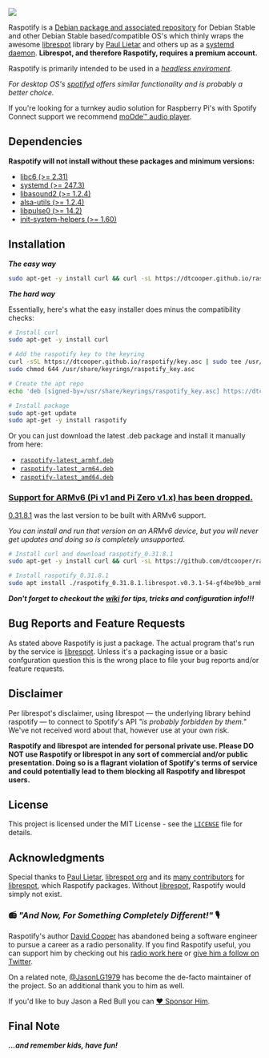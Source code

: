
[<img src="https://raw.githubusercontent.com/dtcooper/raspotify/master/raspotify.svg?sanitize=true">](https://github.com/dtcooper/raspotify)

Raspotify is a
[Debian package and associated repository](https://en.wikipedia.org/wiki/Deb_(file_format)) for Debian Stable and other Debian Stable based/compatible OS's 
which thinly wraps the awesome
[librespot](https://github.com/librespot-org/librespot) library by
[Paul Lietar](https://github.com/plietar) and others up as a [systemd](https://en.wikipedia.org/wiki/Systemd) [daemon](https://en.wikipedia.org/wiki/Daemon_(computing)). **Librespot, and therefore Raspotify, requires a premium account.**

Raspotify is primarily intended to be used in a *[headless enviroment](https://en.wikipedia.org/wiki/Headless_computer)*.

*For desktop OS's [spotifyd](https://github.com/Spotifyd/spotifyd) offers similar functionality and is probably a better choice.*

If you're looking for a turnkey audio solution for Raspberry Pi's with Spotify Connect support we recommend [moOde™ audio player](https://moodeaudio.org/).

## Dependencies

**Raspotify will not install without these packages and minimum versions:**
* [libc6 (>= 2.31)](https://tracker.debian.org/pkg/libc6)
* [systemd (>= 247.3)](https://tracker.debian.org/pkg/systemd)
* [libasound2 (>= 1.2.4)](https://tracker.debian.org/pkg/libasound2)
* [alsa-utils (>= 1.2.4)](https://tracker.debian.org/pkg/alsa-utils)
* [libpulse0 (>= 14.2)](https://tracker.debian.org/pkg/libpulse0)
* [init-system-helpers (>= 1.60)](https://tracker.debian.org/pkg/init-system-helpers)

## Installation

***The easy way***

```sh
sudo apt-get -y install curl && curl -sL https://dtcooper.github.io/raspotify/install.sh | sh
```

***The hard way***

Essentially, here's what the easy installer does minus the compatibility checks:

```sh
# Install curl
sudo apt-get -y install curl

# Add the raspotify key to the keyring
curl -sSL https://dtcooper.github.io/raspotify/key.asc | sudo tee /usr/share/keyrings/raspotify_key.asc  > /dev/null
sudo chmod 644 /usr/share/keyrings/raspotify_key.asc

# Create the apt repo
echo 'deb [signed-by=/usr/share/keyrings/raspotify_key.asc] https://dtcooper.github.io/raspotify raspotify main' | sudo tee /etc/apt/sources.list.d/raspotify.list

# Install package
sudo apt-get update
sudo apt-get -y install raspotify
```

Or you can just download the latest .deb package and install it manually from here:
* [`raspotify-latest_armhf.deb`](https://dtcooper.github.io/raspotify/raspotify-latest_armhf.deb)
* [`raspotify-latest_arm64.deb`](https://dtcooper.github.io/raspotify/raspotify-latest_arm64.deb)
* [`raspotify-latest_amd64.deb`](https://dtcooper.github.io/raspotify/raspotify-latest_amd64.deb)

### [Support for ARMv6 (Pi v1 and Pi Zero v1.x) has been dropped.](https://github.com/dtcooper/raspotify/commit/345f15c5d695736db8f90d1acc7e542803db5ca0)

[0.31.8.1](https://github.com/dtcooper/raspotify/releases/tag/0.31.8.1) was the last version to be built with ARMv6 support.

*You can install and run that version on an ARMv6 device, but you will never get updates and doing so is completely unsupported.*

```sh
# Install curl and download raspotify_0.31.8.1
sudo apt-get -y install curl && curl -sL https://github.com/dtcooper/raspotify/releases/download/0.31.8.1/raspotify_0.31.8.1.librespot.v0.3.1-54-gf4be9bb_armhf.deb

# Install raspotify_0.31.8.1
sudo apt install ./raspotify_0.31.8.1.librespot.v0.3.1-54-gf4be9bb_armhf.deb
```

***Don't forget to checkout the [wiki](https://github.com/dtcooper/raspotify/wiki) for tips, tricks and configuration info!!!***

## Bug Reports and Feature Requests

As stated above Raspotify is just a package. The actual program that's run by the service is [librespot](https://github.com/librespot-org/librespot). Unless it's a packaging issue or a basic confguration question this is the wrong place to file your bug reports and/or feature requests.

## Disclaimer

Per librespot's disclaimer, using librespot &mdash; the underlying library behind
raspotify &mdash; to connect to Spotify's API *"is probably forbidden by them."*
We've not received word about that, however use at your own risk.

**Raspotify and librespot are intended for personal private use. Please DO NOT use Raspotify or librespot in any sort of commercial and/or public presentation. Doing so is a flagrant violation of Spotify's terms of service and could potentially lead to them blocking all Raspotify and librespot users.**

## License

This project is licensed under the MIT License - see the [`LICENSE`](LICENSE)
file for details.

## Acknowledgments

Special thanks to [Paul Lietar](https://github.com/plietar), [librespot org](https://github.com/librespot-org)
and its [many contributors](https://github.com/librespot-org/librespot/graphs/contributors) for [librespot](https://github.com/librespot-org/librespot),
which Raspotify packages. Without [librespot](https://github.com/librespot-org/librespot),
Raspotify would simply not exist.

### 📻 *"And Now, For Something Completely Different!"* 🎙️

Raspotify's author [David Cooper](https://jew.pizza/) has abandoned being a software
engineer to pursue a career as a radio personality. If you find Raspotify useful, you
can support him by checking out his [radio work here](https://jew.pizza/) or
[give him a follow on Twitter](https://twitter.com/dtcooper).

On a related note, [@JasonLG1979](https://github.com/JasonLG1979) has become the
de-facto maintainer of the project. So an additional thank you to him as well.

If you'd like to buy Jason a Red Bull you can [❤️ Sponsor Him](https://github.com/sponsors/JasonLG1979).

## Final Note

***...and remember kids, have fun!***
